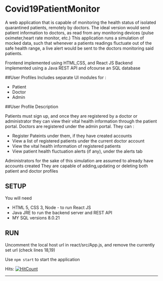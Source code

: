# Covid19PatientMonitor

A web application that is capable of monitoring the health status of isolated quarantined patients, remotely by doctors.
The ideal version would send patient information to doctors, as read from any monitoring devices (pulse oximeter,heart rate monitor, etc.)
This application runs a simulation of mocked data, such that whenever a patients readings fluctuate out of the safe health range, a live alert
would be sent to the doctors monitoring  said patients.

Frontend implemented using HTML,CSS, and React JS
Backend implemented using a Java REST API and ofcourse an SQL database

##User Profiles
Includes separate UI modules for :
<ul>
<li>Patient</li>
<li>Doctor</li>
<li>Admin</li>
</ul>

##User Profile Description
<p>
Patients must sign up, and once they are registered by a doctor or administrator they can view their vital health information through the patient portal.
Doctors are registered under the admin portal. They can :
<ul>
<li>Register Pateints under them, if they have created accounts</li>
<li>View a list of registered patients under the current doctor account</li>
<li>View the vital health information of registered patients</li>
<li>View patient health fluctuation alerts (if any), under the alerts tab</li>
</ul>
Administrators for the sake of this simulation are assumed to already have accounts created
They are capable of adding,updating or deleting both patient and doctor profiles
</p>

## SETUP
You will need
<ul>
<li>HTML 5, CSS 3, Node - to run React JS</li>
<li>Java JRE to run the backend server and REST API</li>
<li>MY SQL versions 8.0.21</li>
</ul>



## RUN
Uncomment the local host url in react/src/App.js, and remove the currently set url (check lines 18,19)

Use <code>npm start</code> to start the application

Hits:
[![HitCount](http://hits.dwyl.com/Sumo-99/Covid19PatientMonitor.svg)](http://hits.dwyl.com/Sumo-99/Covid19PatientMonitor)

<hr>
